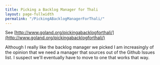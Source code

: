 ```yaml
---
title: Picking a Backlog Manager for Thali
layout: page-fullwidth
permalink: "/PickingABacklogManagerForThali/"
---
```


See [http://www.goland.org/pickingabacklogforthali/](http://www.goland.org/pickingabacklogforthali/)

Although I really like the backlog manager we picked I am increasingly of the opinion that we need a manager that sources out of the Github Issues list. I suspect we'll eventually have to move to one that works that way.
